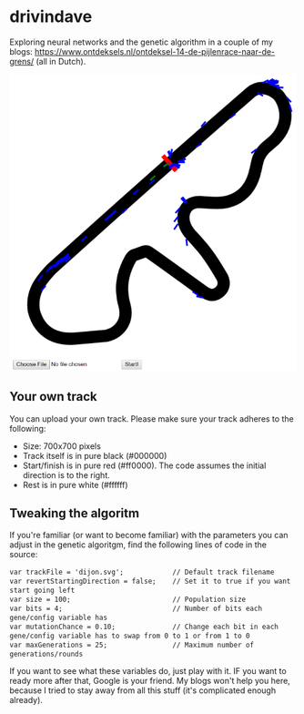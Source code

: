 # drivindave
Exploring neural networks and the genetic algorithm in a couple of my blogs: https://www.ontdeksels.nl/ontdeksel-14-de-pijlenrace-naar-de-grens/ (all in Dutch).

![Demo screenshot](https://github.com/gkruiger/drivindave/blob/master/screenshot.png "Demo screenshot")

## Your own track
You can upload your own track. Please make sure your track adheres to the following:
- Size: 700x700 pixels
- Track itself is in pure black (#000000)
- Start/finish is in pure red (#ff0000). The code assumes the initial direction is to the right.
- Rest is in pure white (#ffffff)

## Tweaking the algoritm
If you're familiar (or want to become familiar) with the parameters you can adjust in the genetic algoritgm, find the following lines of code in the source:

```
var trackFile = 'dijon.svg';            // Default track filename
var revertStartingDirection = false;    // Set it to true if you want start going left
var size = 100;                         // Population size
var bits = 4;                           // Number of bits each gene/config variable has
var mutationChance = 0.10;              // Change each bit in each gene/config variable has to swap from 0 to 1 or from 1 to 0
var maxGenerations = 25;                // Maximum number of generations/rounds
```

If you want to see what these variables do, just play with it. IF you want to ready more after that, Google is your friend. My blogs won't help you here, because I tried to stay away from all this stuff (it's complicated enough already).